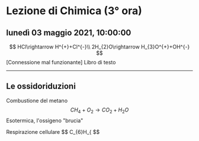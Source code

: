 
# Lezione di Chimica (3° ora)

## lunedì 03 maggio 2021, 10:00:00

$$
HCl\rightarrow H^{+}+Cl^{-}\\
2H_{2}O\rightarrow H_{3}O^{+}+OH^{-}
$$
[Connessione mal funzionante]
Libro di testo 

---
## Le ossidoriduzioni

Combustione del metano
$$
CH_{4}+O_{2} \rightarrow CO_{2} +H_{2}O
$$
Esotermica, l'ossigeno "brucia"

Respirazione cellulare
$$
C_{6}H_{
$$
<!--stackedit_data:
eyJoaXN0b3J5IjpbMTEzNTMyMjM3MywtMTE4MTQ3Mzk0MCw3OT
cxNTgwNTIsLTUwOTA4NzM1OF19
-->
